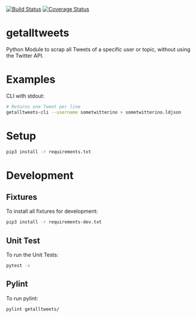 [![Build Status](https://travis-ci.org/martialblog/getalltweets.svg?branch=master)](https://travis-ci.org/martialblog/getalltweets)
[![Coverage Status](https://coveralls.io/repos/github/martialblog/getalltweets/badge.svg?branch=master)](https://coveralls.io/github/martialblog/getalltweets?branch=master)

# getalltweets

Python Module to scrap all Tweets of a specific user or topic, without using the Twitter API.

# Examples

CLI with stdout:

```bash
# Returns one Tweet per line
getalltweets-cli --username sometwitterino > sometwitterino.ldjson
```

# Setup

```bash
pip3 install -r requirements.txt
```

# Development

## Fixtures

To install all fixtures for development:

```bash
pip3 install -r requirements-dev.txt
```

## Unit Test

To run the Unit Tests:

```bash
pytest -v
```

## Pylint

To run pylint:

```bash
pylint getalltweets/
```
